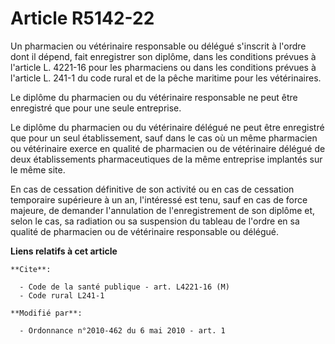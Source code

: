 # Article R5142-22

Un pharmacien ou vétérinaire responsable ou délégué s'inscrit à l'ordre dont il dépend, fait enregistrer son diplôme, dans
les conditions prévues à l'article L. 4221-16 pour les pharmaciens ou dans les conditions prévues à l'article L. 241-1 du
code rural et de la pêche maritime pour les vétérinaires.

Le diplôme du pharmacien ou du vétérinaire responsable ne peut être enregistré que pour une seule entreprise.

Le diplôme du pharmacien ou du vétérinaire délégué ne peut être enregistré que pour un seul établissement, sauf dans le cas
où un même pharmacien ou vétérinaire exerce en qualité de pharmacien ou de vétérinaire délégué de deux établissements
pharmaceutiques de la même entreprise implantés sur le même site.

En cas de cessation définitive de son activité ou en cas de cessation temporaire supérieure à un an, l'intéressé est tenu,
sauf en cas de force majeure, de demander l'annulation de l'enregistrement de son diplôme et, selon le cas, sa radiation ou
sa suspension du tableau de l'ordre en sa qualité de pharmacien ou de vétérinaire responsable ou délégué.

**Liens relatifs à cet article**

	**Cite**:

	  - Code de la santé publique - art. L4221-16 (M)
	  - Code rural L241-1

	**Modifié par**:

	  - Ordonnance n°2010-462 du 6 mai 2010 - art. 1
